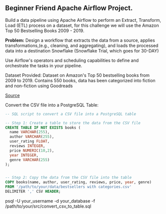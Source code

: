 ## **Beginner Friend Apache Airflow Project.**

Build a data pipeline using Apache Airflow to perform an Extract, Transform, Load (ETL) process on a dataset, for this challenge we will use the Amazon Top 50 Bestselling Books 2009 - 2019. 

**Problem:**
Design a workflow that extracts the data from a source, applies transformations,(e.g., cleaning, and aggregating), and loads the processed data into a destination Snowflake (Snowflake Trial, which goes for 30-DAY)

Use Airflow's operators and scheduling capabilities to define and orchestrate the tasks in your pipeline.

Dataset Provided: Dataset on Amazon's Top 50 bestselling books from 2009 to 2019. Contains 550 books, data has been categorized into fiction and non-fiction using Goodreads 

[Source](https://www.kaggle.com/datasets/sootersaalu/amazon-top-50-bestselling-books-2009-2019) 


Convert the CSV file into a PostgreSQL Table: 


```sql 
-- SQL script to convert a CSV file into a PostgreSQL table

-- Step 1: Create a table to store the data from the CSV file
CREATE TABLE IF NOT EXISTS books (
  name VARCHAR(255),
  author VARCHAR(255),
  user_rating FLOAT,
  reviews INTEGER,
  price NUMERIC(10,2),
  year INTEGER,
  genre VARCHAR(255)
);


-- Step 2: Copy the data from the CSV file into the table
COPY books(name, author, user_rating, reviews, price, year, genre)
FROM '/path/to/your/data/bestsellers with categories.csv'
DELIMITER ',' CSV HEADER; 

```



psql -U your_username -d your_database -f /path/to/your/src/convert_csv_to_table.sql

